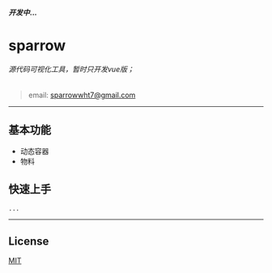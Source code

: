 #### *开发中*...
# sparrow

###### 源代码可视化工具，暂时只开发vue版；
> email: sparrowwht7@gmail.com
---
## 基本功能
- 动态容器
- 物料

## 快速上手
```bash
...
```
---

## License
[MIT](http://opensource.org/licenses/MIT)